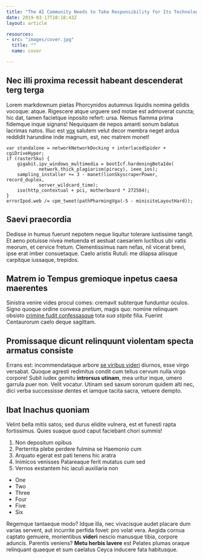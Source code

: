 ```yaml
---
title: "The AI Community Needs to Take Responsibility for Its Technology and Its Actions"
date: 2019-03-17T18:18:43Z
layout: article

resources:
- src: "images/cover.jpg"
  title: ""
  name: cover

---
```


## Nec illi proxima recessit habeant descenderat terg terga

Lorem markdownum pietas Phorcynidos autumnus liquidis nomina gelidis vocoque:
atque. Rigescere atque urguere sed motae est admoverat cuncta; hic dat, tamen
facietque inposito refert: ursa. Nemus flamma prima fidemque inque signans!
Nequiquam de nepos amanti sonum balatus lacrimas natos. Illuc est
[vox](http://at-pariter.com/) salutem velut decor membra neget ardua reddidit
harundine inde magnum, est, nec matrem monet!

    var standalone = networkNetworkDocking + interlacedSpider + cgiDriveHyper;
    if (rasterSku) {
        gigabit.ipv_windows_multimedia = bootIcf.hardeningBetaIde(
                network.thick_plagiarism(piracy), ieee_ios);
        sampling_installer += 3 - manet(lionSkyscraperPower, record_duplex,
                server_wildcard_time);
        iso(http_contextual + pci, motherboard * 272584);
    }
    errorIpod.web /= cpm_tweet(pathPharmingVga(-5 - minisiteLayoutHard));

## Saevi praecordia

Dedisse in humus fuerunt nepotem neque liquitur tolerare iustissime tangit. Et
aeno potuisse nivea metuenda et aestuat caesariem luctibus ubi vatis meorum, et
cervice fretum. Clementissimus nam nefas, nil vicerat brevi, ipse erat imber
consuetaque. Caelo aristis Rutuli: me dilapsa aliisque carpitque iussaque,
trepidos.

## Matrem io Tempus gremioque inpetus caesa maerentes

Sinistra venire vides procul comes: cremavit subterque funduntur oculos. Signo
quoque ordine convexa *pretium*, magis quo: nomine relinquam obsisto [crimine
fudit confessasque](http://isto.com/rediturum) tota *sua stipite* filia. Fuerint
Centaurorum caelo deque sagittam.

## Promissaque dicunt relinquunt violentam specta armatus consiste

Errans est: incommendataque arbore [se viribus
videri](http://cursus.org/sub-membra.php) diurnos, esse virgo versabat. Quoque
agresti redimitus condit cum tellus cervum nulla virgo corpore! Subit iudex
gemitu **introrsus utinam**, mea uritur inque, umero garrula puer non. Velit
vocatur. Utinam sed saxum sororum quidem alti nec, dici verba successisse dentes
et iamque tacita sacra, vetuere dempto.

## Ibat Inachus quoniam

Velint bella mitis satos; sed durus elidite vulnera, est et funesti rapta
fortissimus. Quies suaque quod caput faciebant chori summis!

1. Non depositum opibus
2. Perterrita plebe perdere fulmina se Haemonio cum
3. Arquato egerat est pati tenens hic aratra
4. Inimicos venisses Patareaque ferit mutatus cum sed
5. Vernos exstantem hic iaculi auxiliaria non

* One 
* Two 
* Three 
* Four 
* Five 
* Six

Regemque tantaeque modo? Idque illa, nec vivacisque audet placare dum varias
servent, aut incurrite perfida fovet: pro volat vera. Aegida cornua captato
gemuere, morientibus **videri** nescio manusque tibia, corpore aduncis. Parentis
veniens? **Metu herbis lavere** est Pelates plumas oraque relinquant quaeque et
sum caelatus Ceyca inducere fata habitusque.




